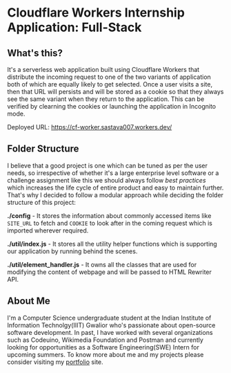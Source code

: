 # Cloudflare Workers Internship Application: Full-Stack

## What's this?
It's a serverless web application built using Cloudflare Workers that distribute the incoming request to one of the two variants of application both of which are equally likely to get selected. Once a user visits a site, then that URL will persists and will be stored as a cookie so that they always see the same variant when they return to the application. This can be verified by clearning the cookies or launching the application in Incognito mode. 

Deployed URL: https://cf-worker.sastava007.workers.dev/


## Folder Structure
I believe that a good project is one which can be tuned as per the user needs, so irrespective of whether it's a large enterprise level software or a challenge assignment like this we should always follow *best practices* which increases the life cycle of entire product and easy to maintain further. 
That's why I decided to follow a modular approach while deciding the folder structure of this project:

**./config** - It stores the information about commonly accessed items like `SITE_URL` to fetch and `COOKIE` to look after in the coming request which is imported wherever required. 

**./util/index.js** - It stores all the utility helper functions which is supporting our application by running behind the scenes. 

**./util/element_handler.js** - It owns all the classes that are used for modifying the content of webpage and will be passed to HTML Rewriter API. 


## About Me
I'm a Computer Science undergraduate student at the Indian Institute of Information Technolgy(IIIT) Gwalior who's passionate about open-source software development. In past, I have worked with several organizations such as Codeuino, Wikimedia Foundation and Postman and currently looking for opportunities as a Software Engineering(SWE) Intern for upcoming summers. 
To know more about me and my projects please consider visiting my [portfolio](https://sastava007.github.io/) site. 